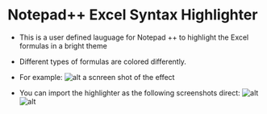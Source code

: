 # Notepad++ Excel Syntax Highlighter
- This is a user defined lauguage for Notepad ++ to highlight the Excel formulas in a bright theme
- Different types of formulas are colored differently.
- For example:
![alt a scnreen shot of the effect](https://i.ibb.co/YW7GqZt/Snipaste-2023-02-07-22-27-18.png)

- You can import the highlighter as the following screenshots direct:
![alt ](https://i.ibb.co/J5j79qw/Snipaste-2023-02-07-22-31-27.png)
![alt ](https://i.ibb.co/zP1VsVN/Snipaste-2023-02-07-22-31-06.png)

